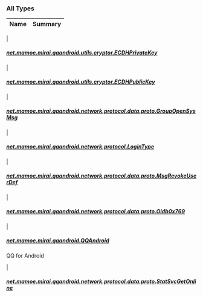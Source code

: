 

### All Types

| Name | Summary |
|---|---|
|

##### [net.mamoe.mirai.qqandroid.utils.cryptor.ECDHPrivateKey](../net.mamoe.mirai.qqandroid.utils.cryptor/-e-c-d-h-private-key/index.md)


|

##### [net.mamoe.mirai.qqandroid.utils.cryptor.ECDHPublicKey](../net.mamoe.mirai.qqandroid.utils.cryptor/-e-c-d-h-public-key/index.md)


|

##### [net.mamoe.mirai.qqandroid.network.protocol.data.proto.GroupOpenSysMsg](../net.mamoe.mirai.qqandroid.network.protocol.data.proto/-group-open-sys-msg/index.md)


|

##### [net.mamoe.mirai.qqandroid.network.protocol.LoginType](../net.mamoe.mirai.qqandroid.network.protocol/-login-type/index.md)


|

##### [net.mamoe.mirai.qqandroid.network.protocol.data.proto.MsgRevokeUserDef](../net.mamoe.mirai.qqandroid.network.protocol.data.proto/-msg-revoke-user-def/index.md)


|

##### [net.mamoe.mirai.qqandroid.network.protocol.data.proto.Oidb0x769](../net.mamoe.mirai.qqandroid.network.protocol.data.proto/-oidb0x769/index.md)


|

##### [net.mamoe.mirai.qqandroid.QQAndroid](../net.mamoe.mirai.qqandroid/-q-q-android/index.md)

QQ for Android


|

##### [net.mamoe.mirai.qqandroid.network.protocol.data.proto.StatSvcGetOnline](../net.mamoe.mirai.qqandroid.network.protocol.data.proto/-stat-svc-get-online/index.md)


